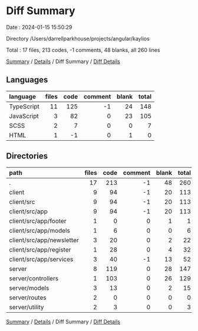 # Diff Summary

Date : 2024-01-15 15:50:29

Directory /Users/darrellparkhouse/projects/angular/kaylios

Total : 17 files,  213 codes, -1 comments, 48 blanks, all 260 lines

[Summary](results.md) / [Details](details.md) / Diff Summary / [Diff Details](diff-details.md)

## Languages
| language | files | code | comment | blank | total |
| :--- | ---: | ---: | ---: | ---: | ---: |
| TypeScript | 11 | 125 | -1 | 24 | 148 |
| JavaScript | 3 | 82 | 0 | 23 | 105 |
| SCSS | 2 | 7 | 0 | 0 | 7 |
| HTML | 1 | -1 | 0 | 1 | 0 |

## Directories
| path | files | code | comment | blank | total |
| :--- | ---: | ---: | ---: | ---: | ---: |
| . | 17 | 213 | -1 | 48 | 260 |
| client | 9 | 94 | -1 | 20 | 113 |
| client/src | 9 | 94 | -1 | 20 | 113 |
| client/src/app | 9 | 94 | -1 | 20 | 113 |
| client/src/app/footer | 1 | 0 | 0 | 1 | 1 |
| client/src/app/models | 1 | 6 | 0 | 0 | 6 |
| client/src/app/newsletter | 3 | 20 | 0 | 2 | 22 |
| client/src/app/register | 1 | 28 | 0 | 4 | 32 |
| client/src/app/services | 3 | 40 | -1 | 13 | 52 |
| server | 8 | 119 | 0 | 28 | 147 |
| server/controllers | 1 | 103 | 0 | 26 | 129 |
| server/models | 3 | 13 | 0 | 2 | 15 |
| server/routes | 2 | 0 | 0 | 0 | 0 |
| server/utility | 2 | 3 | 0 | 0 | 3 |

[Summary](results.md) / [Details](details.md) / Diff Summary / [Diff Details](diff-details.md)
